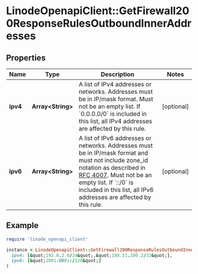 # LinodeOpenapiClient::GetFirewall200ResponseRulesOutboundInnerAddresses

## Properties

| Name | Type | Description | Notes |
| ---- | ---- | ----------- | ----- |
| **ipv4** | **Array&lt;String&gt;** | A list of IPv4 addresses or networks. Addresses must be in IP/mask format. Must not be an empty list.  If &#x60;0.0.0.0/0&#x60; is included in this list, all IPv4 addresses are affected by this rule. | [optional] |
| **ipv6** | **Array&lt;String&gt;** | A list of IPv6 addresses or networks. Addresses must be in IP/mask format and must not include zone_id notation as described in [RFC 4007](https://www.rfc-editor.org/rfc/rfc4007). Must not be an empty list.  If &#x60;::/0&#x60; is included in this list, all IPv6 addresses are affected by this rule. | [optional] |

## Example

```ruby
require 'linode_openapi_client'

instance = LinodeOpenapiClient::GetFirewall200ResponseRulesOutboundInnerAddresses.new(
  ipv4: [&quot;192.0.2.0/24&quot;,&quot;198.51.100.2/32&quot;],
  ipv6: [&quot;2001:DB8::/128&quot;]
)
```

